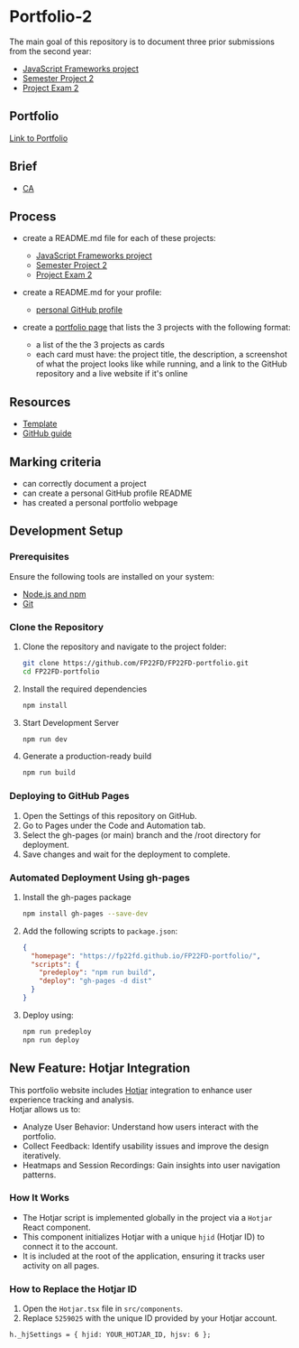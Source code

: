 # Portfolio-2

The main goal of this repository is to document three prior submissions from the second year:

- [JavaScript Frameworks project](https://onlineshop-ca.netlify.app/)
- [Semester Project 2](https://fp22fd.github.io/Auction-House-SP2-CA/)
- [Project Exam 2](https://holidaze-booking-ca.netlify.app/)

## Portfolio

[Link to Portfolio](https://fp22fd.github.io/FP22FD-portfolio/)

## Brief

- [CA](docs/brief.png)

## Process

- create a README.md file for each of these projects:

  - [JavaScript Frameworks project](https://github.com/FP22FD/online-shop-CA/blob/main/README.md)
  - [Semester Project 2](https://github.com/FP22FD/Auction-House-SP2-CA/blob/main/README.md)
  - [Project Exam 2](https://github.com/FP22FD/holidaze-booking/blob/main/README.md)

- create a README.md for your profile:
  - [personal GitHub profile](https://github.com/FP22FD)
- create a [portfolio page](https://fp22fd.github.io/FP22FD-portfolio/) that lists the 3 projects with the following format:

  - a list of the the 3 projects as cards
  - each card must have: the project title, the description, a screenshot of what the project looks like while running, and a link to the GitHub repository and a live website if it's online

## Resources

- [Template](https://github.com/NoroffFEU/portfolio-1-example/blob/main/README.md)
- [GitHub guide](https://docs.github.com/en/account-and-profile/setting-up-and-managing-your-github-profile/customizing-your-profile/managing-your-profile-readme)

## Marking criteria

- can correctly document a project
- can create a personal GitHub profile README
- has created a personal portfolio webpage

## Development Setup

### Prerequisites

Ensure the following tools are installed on your system:

- [Node.js and npm](https://nodejs.org/)
- [Git](https://git-scm.com/)

### Clone the Repository

1. Clone the repository and navigate to the project folder:

   ```bash
   git clone https://github.com/FP22FD/FP22FD-portfolio.git
   cd FP22FD-portfolio

   ```

2. Install the required dependencies

   ```bash
   npm install

   ```

3. Start Development Server

   ```bash
   npm run dev

   ```

4. Generate a production-ready build

   ```bash
   npm run build
   ```

### Deploying to GitHub Pages

1. Open the Settings of this repository on GitHub.
2. Go to Pages under the Code and Automation tab.
3. Select the gh-pages (or main) branch and the /root directory for deployment.
4. Save changes and wait for the deployment to complete.

### Automated Deployment Using gh-pages

1. Install the gh-pages package

   ```bash
   npm install gh-pages --save-dev

   ```

2. Add the following scripts to `package.json`:

   ```json
   {
     "homepage": "https://fp22fd.github.io/FP22FD-portfolio/",
     "scripts": {
       "predeploy": "npm run build",
       "deploy": "gh-pages -d dist"
     }
   }
   ```

3. Deploy using:

   ```bash
   npm run predeploy
   npn run deploy
   ```

## New Feature: Hotjar Integration

This portfolio website includes [Hotjar](https://www.hotjar.com/) integration to enhance user experience tracking and analysis.  
Hotjar allows us to:

- Analyze User Behavior: Understand how users interact with the portfolio.
- Collect Feedback: Identify usability issues and improve the design iteratively.
- Heatmaps and Session Recordings: Gain insights into user navigation patterns.

### How It Works

- The Hotjar script is implemented globally in the project via a `Hotjar` React component.
- This component initializes Hotjar with a unique `hjid` (Hotjar ID) to connect it to the account.
- It is included at the root of the application, ensuring it tracks user activity on all pages.

### How to Replace the Hotjar ID

1. Open the `Hotjar.tsx` file in `src/components`.
2. Replace `5259025` with the unique ID provided by your Hotjar account.

```tsx
h._hjSettings = { hjid: YOUR_HOTJAR_ID, hjsv: 6 };
```

